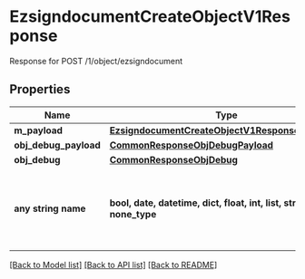 # EzsigndocumentCreateObjectV1Response

Response for POST /1/object/ezsigndocument

## Properties
Name | Type | Description | Notes
------------ | ------------- | ------------- | -------------
**m_payload** | [**EzsigndocumentCreateObjectV1ResponseMPayload**](EzsigndocumentCreateObjectV1ResponseMPayload.md) |  | 
**obj_debug_payload** | [**CommonResponseObjDebugPayload**](CommonResponseObjDebugPayload.md) |  | [optional] 
**obj_debug** | [**CommonResponseObjDebug**](CommonResponseObjDebug.md) |  | [optional] 
**any string name** | **bool, date, datetime, dict, float, int, list, str, none_type** | any string name can be used but the value must be the correct type | [optional]

[[Back to Model list]](../README.md#documentation-for-models) [[Back to API list]](../README.md#documentation-for-api-endpoints) [[Back to README]](../README.md)


